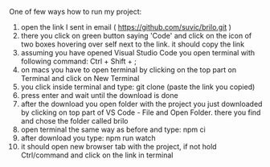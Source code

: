 One of few ways how to run my project:
1. open the link I sent in email ( https://github.com/suvic/brilo.git )
2. there you click on green button saying 'Code' and click on the icon of two boxes hovering over self next to the link. it should copy the link
3. assuming you have opened Visual Studio Code you open terminal with following command: Ctrl + Shift + ; 
4. on macs you have to open terminal by clicking on the top part on Terminal and click on New Terminal
4. you click inside terminal and type: git clone (paste the link you copied)
5. press enter and wait until the download is done
6. after the download you open folder with the project you just downloaded by clicking on top part of VS Code - File and Open Folder. there you find and chose the folder called brilo
7. open terminal the same way as before and type: npm ci
8. after download you type: npm run watch
9. it should open new browser tab with the project, if not hold Ctrl/command and click on the link in terminal

